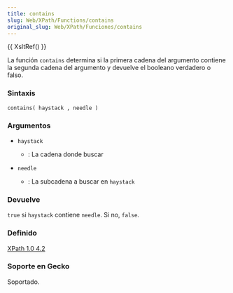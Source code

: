 ```yaml
---
title: contains
slug: Web/XPath/Functions/contains
original_slug: Web/XPath/Funciones/contains
---
```


{{ XsltRef() }}

La función `contains` determina si la primera cadena del argumento contiene la segunda cadena del argumento y devuelve el booleano verdadero o falso.

### Sintaxis

```
contains( haystack , needle )
```

### Argumentos

- `haystack`
  - : La cadena donde buscar

- `needle`
  - : La subcadena a buscar en `haystack`

### Devuelve

`true` si `haystack` contiene `needle`. Si no, `false`.

### Definido

[XPath 1.0 4.2](http://www.w3.org/TR/xpath#function-contains)

### Soporte en Gecko

Soportado.
